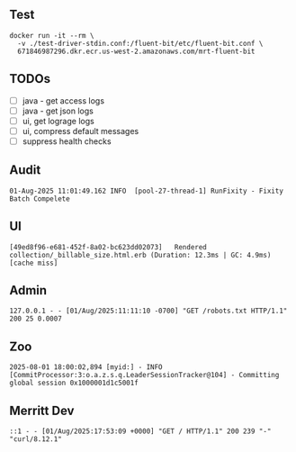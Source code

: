 ## Test

```
docker run -it --rm \
  -v ./test-driver-stdin.conf:/fluent-bit/etc/fluent-bit.conf \
  671846987296.dkr.ecr.us-west-2.amazonaws.com/mrt-fluent-bit 
```

## TODOs
- [ ] java - get access logs
- [ ] java - get json logs
- [ ] ui, get lograge logs
- [ ] ui, compress default messages
- [ ] suppress health checks

## Audit

```
01-Aug-2025 11:01:49.162 INFO  [pool-27-thread-1] RunFixity - Fixity Batch Compelete
```

## UI

```
[49ed8f96-e681-452f-8a02-bc623dd02073]   Rendered collection/_billable_size.html.erb (Duration: 12.3ms | GC: 4.9ms) [cache miss]
```

## Admin

```
127.0.0.1 - - [01/Aug/2025:11:11:10 -0700] "GET /robots.txt HTTP/1.1" 200 25 0.0007
```

## Zoo

```
2025-08-01 18:00:02,894 [myid:] - INFO  [CommitProcessor:3:o.a.z.s.q.LeaderSessionTracker@104] - Committing global session 0x1000001d1c5001f
```

## Merritt Dev 

```
::1 - - [01/Aug/2025:17:53:09 +0000] "GET / HTTP/1.1" 200 239 "-" "curl/8.12.1"
```
